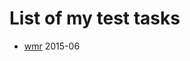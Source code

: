 # List of my test tasks

* [wmr](//github.com/w0rm49/test-tasks/tree/master/wmf) 2015-06
                         